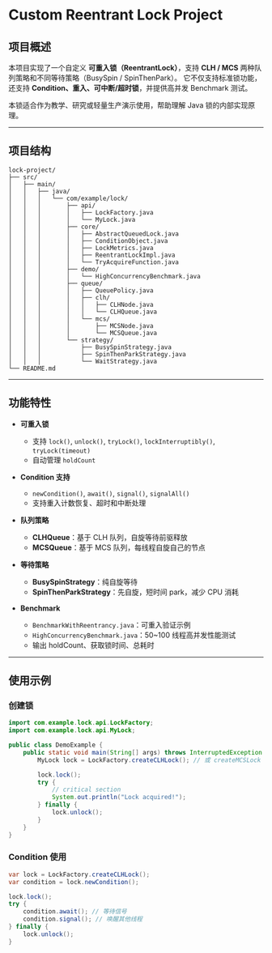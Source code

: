 # Custom Reentrant Lock Project

## 项目概述

本项目实现了一个自定义 **可重入锁（ReentrantLock）**，支持 **CLH / MCS** 两种队列策略和不同等待策略（BusySpin / SpinThenPark）。
它不仅支持标准锁功能，还支持 **Condition、重入、可中断/超时锁**，并提供高并发 Benchmark 测试。

本锁适合作为教学、研究或轻量生产演示使用，帮助理解 Java 锁的内部实现原理。

---

## 项目结构

```
lock-project/
├── src/
│   ├── main/
│   │   ├── java/
│   │   │   └── com/example/lock/
│   │   │       ├── api/
│   │   │       │   ├── LockFactory.java
│   │   │       │   └── MyLock.java
│   │   │       ├── core/
│   │   │       │   ├── AbstractQueuedLock.java
│   │   │       │   ├── ConditionObject.java
│   │   │       │   ├── LockMetrics.java
│   │   │       │   ├── ReentrantLockImpl.java
│   │   │       │   └── TryAcquireFunction.java
│   │   │       ├── demo/
│   │   │       │   └── HighConcurrencyBenchmark.java
│   │   │       ├── queue/
│   │   │       │   ├── QueuePolicy.java
│   │   │       │   ├── clh/
│   │   │       │   │   ├── CLHNode.java
│   │   │       │   │   └── CLHQueue.java
│   │   │       │   └── mcs/
│   │   │       │       ├── MCSNode.java
│   │   │       │       └── MCSQueue.java
│   │   │       └── strategy/
│   │   │           ├── BusySpinStrategy.java
│   │   │           ├── SpinThenParkStrategy.java
│   │   │           └── WaitStrategy.java
└── README.md
```

---

## 功能特性

* **可重入锁**

  * 支持 `lock()`, `unlock()`, `tryLock()`, `lockInterruptibly()`, `tryLock(timeout)`
  * 自动管理 `holdCount`

* **Condition 支持**

  * `newCondition()`, `await()`, `signal()`, `signalAll()`
  * 支持重入计数恢复、超时和中断处理

* **队列策略**

  * **CLHQueue**：基于 CLH 队列，自旋等待前驱释放
  * **MCSQueue**：基于 MCS 队列，每线程自旋自己的节点

* **等待策略**

  * **BusySpinStrategy**：纯自旋等待
  * **SpinThenParkStrategy**：先自旋，短时间 park，减少 CPU 消耗

* **Benchmark**

  * `BenchmarkWithReentrancy.java`：可重入验证示例
  * `HighConcurrencyBenchmark.java`：50~100 线程高并发性能测试
  * 输出 holdCount、获取锁时间、总耗时

---

## 使用示例

### 创建锁

```java
import com.example.lock.api.LockFactory;
import com.example.lock.api.MyLock;

public class DemoExample {
    public static void main(String[] args) throws InterruptedException {
        MyLock lock = LockFactory.createCLHLock(); // 或 createMCSLock / createCustomReentrantLock

        lock.lock();
        try {
            // critical section
            System.out.println("Lock acquired!");
        } finally {
            lock.unlock();
        }
    }
}
```

### Condition 使用

```java
var lock = LockFactory.createCLHLock();
var condition = lock.newCondition();

lock.lock();
try {
    condition.await(); // 等待信号
    condition.signal(); // 唤醒其他线程
} finally {
    lock.unlock();
}
```

